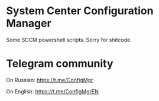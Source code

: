 # System Center Configuration Manager
Some SCCM powershell scripts. 
Sorry for shitcode.

# Telegram community
On Russian: https://t.me/ConfigMgr

On English: https://t.me/ConfigMgrEN
